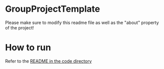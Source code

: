 # GroupProjectTemplate
Please make sure to modify this readme file as well as the "about" property of the project!

# How to run
Refer to the [README in the code directory](https://github.com/BUMETCS673/seprojects-cs673olf24team3/blob/dev/code/README.md)
